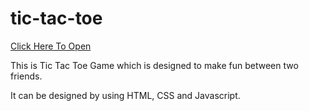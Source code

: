# tic-tac-toe

<a href="https://manojhn23.github.io/tic-tac-toe/">Click Here To Open</a>

This is Tic Tac Toe Game which is designed to make fun between two friends.

It can be designed by using HTML, CSS and Javascript.
